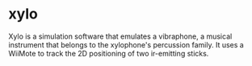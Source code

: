 xylo
====

Xylo is a simulation software that emulates a vibraphone, a musical instrument that belongs to the xylophone's percussion family. It uses a WiiMote to track the 2D positioning of two ir-emitting sticks.